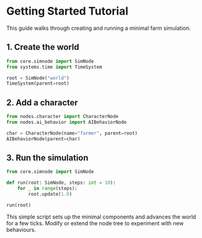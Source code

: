 # Getting Started Tutorial

This guide walks through creating and running a minimal farm simulation.

## 1. Create the world

```python
from core.simnode import SimNode
from systems.time import TimeSystem

root = SimNode("world")
TimeSystem(parent=root)
```

## 2. Add a character

```python
from nodes.character import CharacterNode
from nodes.ai_behavior import AIBehaviorNode

char = CharacterNode(name="farmer", parent=root)
AIBehaviorNode(parent=char)
```

## 3. Run the simulation

```python
from core.simnode import SimNode

def run(root: SimNode, steps: int = 10):
    for _ in range(steps):
        root.update(1.0)

run(root)
```

This simple script sets up the minimal components and advances the world
for a few ticks. Modify or extend the node tree to experiment with new
behaviours.
